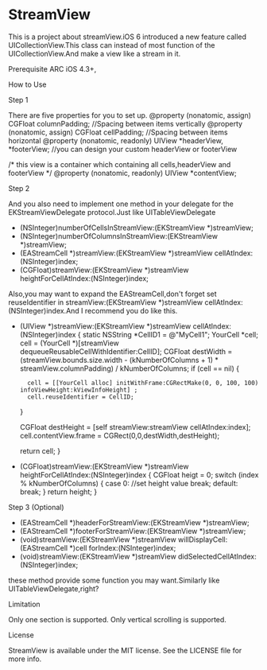 StreamView
==========

This is a project about streamView.iOS 6 introduced a new feature called UICollectionView.This class can instead of most function of the UICollectionView.And make a view like a  stream in it.

Prerequisite
ARC
iOS 4.3+,

How to Use

Step 1

There are five properties for you to set up.
@property (nonatomic, assign) CGFloat columnPadding;   //Spacing between items vertically
@property (nonatomic, assign) CGFloat cellPadding;    //Spacing between items horizontal
@property (nonatomic, readonly) UIView *headerView, *footerView;   //you can design your custom headerView or footerView

/*
   this view is a container which containing all cells,headerView and footerView
*/
@property (nonatomic, readonly) UIView *contentView;  

Step 2

And you also need to implement one method in your delegate for the EKStreamViewDelegate protocol.Just like UITableViewDelegate

- (NSInteger)numberOfCellsInStreamView:(EKStreamView *)streamView;
- (NSInteger)numberOfColumnsInStreamView:(EKStreamView *)streamView;
- (EAStreamCell<EKResusableCell> *)streamView:(EKStreamView *)streamView cellAtIndex:(NSInteger)index;
- (CGFloat)streamView:(EKStreamView *)streamView heightForCellAtIndex:(NSInteger)index;

Also,you may want to expand the EAStreamCell,don't forget set reuseIdentifier in streamView:(EKStreamView *)streamView cellAtIndex:(NSInteger)index.And I recommend you do like this.

- (UIView *)streamView:(EKStreamView *)streamView cellAtIndex:(NSInteger)index
{
    static NSString *CellID1 = @"MyCell1";
    YourCell *cell;
    cell = (YourCell *)[streamView dequeueReusableCellWithIdentifier:CellID];
     CGFloat destWidth = (streamView.bounds.size.width - (kNumberOfColumns + 1) * streamView.columnPadding) / kNumberOfColumns;
    if (cell == nil) {
        
        cell = [[YourCell alloc] initWithFrame:CGRectMake(0, 0, 100, 100) infoViewHeight:kViewInfoHeight] ;
        cell.reuseIdentifier = CellID;
    }
    
    CGFloat destHeight = [self streamView:streamView cellAtIndex:index];
    cell.contentView.frame = CGRect(0,0,destWidth,destHeight);

    return cell;
}

- (CGFloat)streamView:(EKStreamView *)streamView heightForCellAtIndex:(NSInteger)index
{
    CGFloat heigt = 0;
    switch (index % kNumberOfColumns) {
        case 0:
            //set height value
            break;
        default:
            break;
    }
    return height;
}

Step 3 (Optional)
- (EAStreamCell *)headerForStreamView:(EKStreamView *)streamView;
- (EAStreamCell *)footerForStreamView:(EKStreamView *)streamView;
- (void)streamView:(EKStreamView *)streamView willDisplayCell:(EAStreamCell<EKResusableCell> *)cell forIndex:(NSInteger)index;
- (void)streamView:(EKStreamView *)streamView didSelectedCellAtIndex:(NSInteger)index;

these method provide some function you may want.Similarly like UITableViewDelegate,right?

Limitation

Only one section is supported.
Only vertical scrolling is supported.


License

StreamView is available under the MIT license. See the LICENSE file for more info.
